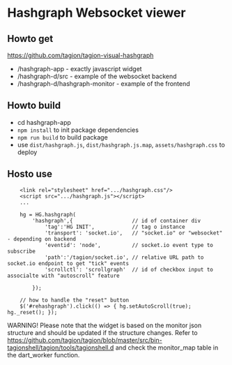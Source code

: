 # Hashgraph Websocket viewer

## Howto get

https://github.com/tagion/tagion-visual-hashgraph

* /hashgraph-app - exactly javascript widget
* /hashgraph-d/src - example of the websocket backend
* /hashgraph-d/hashgraph-monitor - example of the frontend

## Howto build

- cd hashgraph-app 
- `npm install` to init package dependencies
- `npm run build` to build package
- use `dist/hashgraph.js`, `dist/hashgraph.js.map`, `assets/hashgraph.css` to deploy

## Hosto use

```
    <link rel="stylesheet" href=".../hashgraph.css"/>
    <script src=".../hashgraph.js"></script>
    ...

    hg = HG.hashgraph(
        'hashgraph',{                   // id of container div
            'tag':'HG INIT',            // tag o instance
            'transport': 'socket.io',   // "socket.io" or "websocket" - depending on backend
            'eventid': 'node',          // socket.io event type to subscribe
            'path':'/tagion/socket.io', // relative URL path to socket.io endpoint to get "tick" events
            'scrollctl': 'scrollgraph'  // id of checkbox input to associalte with "autoscroll" feature

        });

    // how to handle the "reset" button
    $('#rehashgraph').click(() => { hg.setAutoScroll(true); hg._reset(); });

```

WARNING!  Please note that the widget is based on the monitor json structure and should be updated if the structure changes. Refer to  https://github.com/tagion/tagion/blob/master/src/bin-tagionshell/tagion/tools/tagionshell.d and check the monitor\_map table in the dart\_worker function.

